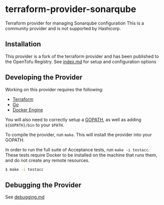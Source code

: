 # terraform-provider-sonarqube

Terraform provider for managing Sonarqube configuration
This is a community provider and is not supported by Hashicorp.

## Installation
This provider is a fork of the terraform provider and has been published to the OpenTofu Registry.
See [index.md](docs/index.md) for setup and configuration options

## Developing the Provider

Working on this provider requires the following:

* [Terraform](https://www.terraform.io/downloads.html)
* [Go](http://www.golang.org)
* [Docker Engine](https://docs.docker.com/engine/install/)

You will also need to correctly setup a [GOPATH](http://golang.org/doc/code.html#GOPATH), as well as adding `${GOPATH}/bin` to your `$PATH`.

To compile the provider, run `make`. This will install the provider into your GOPATH.

In order to run the full suite of Acceptance tests, run `make -i testacc`. These tests require Docker to be installed on the machine that runs them, and do not create any remote resources.

```sh
$ make -i testacc
```

## Debugging the Provider

See [debugging.md](docs/debugging.md)
